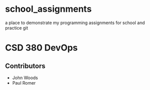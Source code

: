 # school_assignments
a place to demonstrate my programming assignments for school and practice git

# CSD 380 DevOps
## Contributors
* John Woods
* Paul Romer
